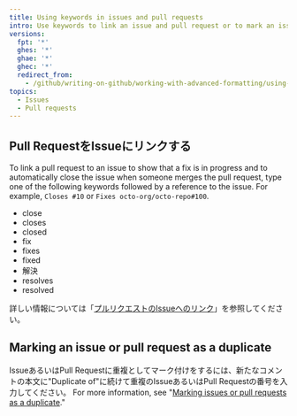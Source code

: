 ```yaml
---
title: Using keywords in issues and pull requests
intro: Use keywords to link an issue and pull request or to mark an issue or pull request as a duplicate.
versions:
  fpt: '*'
  ghes: '*'
  ghae: '*'
  ghec: '*'
  redirect_from:
    - /github/writing-on-github/working-with-advanced-formatting/using-keywords-in-issues-and-pull-requests
topics:
  - Issues
  - Pull requests
---
```


## Pull RequestをIssueにリンクする

To link a pull request to an issue to show that a fix is in progress and to automatically close the issue when someone merges the pull request, type one of the following keywords followed by a reference to the issue. For example, `Closes #10` or `Fixes octo-org/octo-repo#100`.

* close
* closes
* closed
* fix
* fixes
* fixed
* 解決
* resolves
* resolved

詳しい情報については「[プルリクエストのIssueへのリンク](/github/managing-your-work-on-github/linking-a-pull-request-to-an-issue)」を参照してください。

## Marking an issue or pull request as a duplicate

IssueあるいはPull Requestに重複としてマーク付けをするには、新たなコメントの本文に"Duplicate of"に続けて重複のIssueあるいはPull Requestの番号を入力してください。 For more information, see "[Marking issues or pull requests as a duplicate](/issues/tracking-your-work-with-issues/marking-issues-or-pull-requests-as-a-duplicate)."
